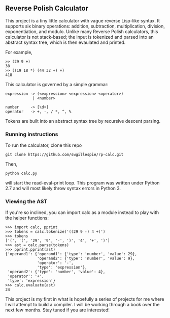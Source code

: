 ## Reverse Polish Calculator

This project is a tiny little calculator with vague reverse Lisp-like syntax. It supports six binary operations: addition, subtraction, multiplication, division,
exponentiation, and modulo. Unlike many Reverse Polish calculators, this calculator is not stack-based; the input is tokenized and parsed into an abstract
syntax tree, which is then evaulated and printed.

For example,
```
>> (29 9 +)
38
>> ((19 18 *) (44 32 +) +)
418
```

This calculator is governed by a simple grammar:
```
expression -> (<expression> <expression> <operator>)
            | <number>

number     -> [\d+]
operator   -> +, -, / *, ^, %
```
Tokens are built into an abstract syntax tree by recursive descent parsing. 

### Running instructions
To run the calculator, clone this repo
```
git clone https://github.com/swgillespie/rp-calc.git
```
Then, 
```
python calc.py
```
will start the read-eval-print loop. This program was written under Python 2.7 and will most likely
throw syntax errors in Python 3.

### Viewing the AST
If you're so inclined, you can import calc as a module instead to play with the helper functions:
```
>>> import calc, pprint
>>> tokens = calc.tokenize('((29 9 -) 4 +)')
>>> tokens
['(', '(', '29', '9', '-', ')', '4', '+', ')']
>>> ast = calc.parse(tokens)
>>> pprint.pprint(ast)
{'operand1': {'operand1': {'type': 'number', 'value': 29},
              'operand2': {'type': 'number', 'value': 9},
              'operator': '-',
              'type': 'expression'},
 'operand2': {'type': 'number', 'value': 4},
 'operator': '+',
 'type': 'expression'}
>>> calc.evaluate(ast)
24
```

This project is my first in what is hopefully a series of projects for me where I will attempt to build a compiler.
I will be working through a book over the next few months. Stay tuned if you are interested!